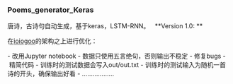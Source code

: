 ### Poems_generator_Keras

唐诗，古诗句自动生成，基于keras，LSTM-RNN。
 
**Version 1.0: **

在[ioiogoo](https://github.com/ioiogoo/poetry_generator_Keras)的架构之上进行优化：

- 改用Jupyter notebook
- 数据只使用五言绝句，否则输出不稳定
- 修复bugs
- 精简代码
- 训练时的测试数据会写入out/out.txt
- 训练时的测试输入为随机一首诗的开头，确保输出好看
- ………………

